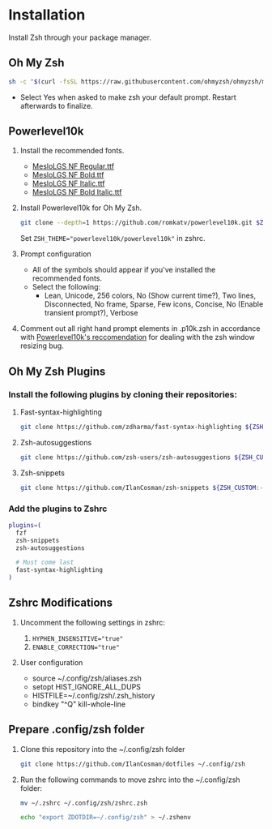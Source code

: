 # Installation

Install Zsh through your package manager.

## Oh My Zsh

```sh
sh -c "$(curl -fsSL https://raw.githubusercontent.com/ohmyzsh/ohmyzsh/master/tools/install.sh)"
```

- Select Yes when asked to make zsh your default prompt. Restart afterwards to finalize.

## Powerlevel10k

1. Install the recommended fonts.

   - [MesloLGS NF Regular.ttf](https://github.com/romkatv/powerlevel10k-media/raw/master/MesloLGS%20NF%20Regular.ttf)
   - [MesloLGS NF Bold.ttf](https://github.com/romkatv/powerlevel10k-media/raw/master/MesloLGS%20NF%20Bold.ttf)
   - [MesloLGS NF Italic.ttf](https://github.com/romkatv/powerlevel10k-media/raw/master/MesloLGS%20NF%20Italic.ttf)
   - [MesloLGS NF Bold Italic.ttf](https://github.com/romkatv/powerlevel10k-media/raw/master/MesloLGS%20NF%20Bold%20Italic.ttf)

2. Install Powerlevel10k for Oh My Zsh.

   ```sh
   git clone --depth=1 https://github.com/romkatv/powerlevel10k.git $ZSH_CUSTOM/themes/powerlevel10k
   ```

   Set `ZSH_THEME="powerlevel10k/powerlevel10k"` in zshrc.

3. Prompt configuration

   - All of the symbols should appear if you've installed the recommended fonts.
   - Select the following:
     - Lean, Unicode, 256 colors, No (Show current time?), Two lines, Disconnected, No frame, Sparse, Few icons, Concise, No (Enable transient prompt?), Verbose

4. Comment out all right hand prompt elements in .p10k.zsh in accordance with [Powerlevel10k's reccomendation](https://github.com/romkatv/powerlevel10k/blob/master/README.md#horrific-mess-when-resizing-terminal-window) for dealing with the zsh window resizing bug.

## Oh My Zsh Plugins

### Install the following plugins by cloning their repositories:

1. Fast-syntax-highlighting

   ```sh
   git clone https://github.com/zdharma/fast-syntax-highlighting ${ZSH_CUSTOM:-~/.oh-my-zsh/custom}/plugins/fast-syntax-highlighting
   ```

2. Zsh-autosuggestions

   ```sh
   git clone https://github.com/zsh-users/zsh-autosuggestions ${ZSH_CUSTOM:-~/.oh-my-zsh/custom}/plugins/zsh-autosuggestions
   ```

3. Zsh-snippets

   ```sh
   git clone https://github.com/IlanCosman/zsh-snippets ${ZSH_CUSTOM:-~/.oh-my-zsh/custom}/plugins/zsh-snippets
   ```

### Add the plugins to Zshrc

```sh
plugins=(
  fzf
  zsh-snippets
  zsh-autosuggestions

  # Must come last
  fast-syntax-highlighting
)
```

## Zshrc Modifications

1. Uncomment the following settings in zshrc:

   1. `HYPHEN_INSENSITIVE="true"`
   2. `ENABLE_CORRECTION="true"`

2. User configuration

   - source ~/.config/zsh/aliases.zsh
   - setopt HIST_IGNORE_ALL_DUPS
   - HISTFILE=~/.config/zsh/.zsh_history
   - bindkey "^Q" kill-whole-line

## Prepare .config/zsh folder

1. Clone this repository into the ~/.config/zsh folder

   ```sh
   git clone https://github.com/IlanCosman/dotfiles ~/.config/zsh
   ```

2. Run the following commands to move zshrc into the ~/.config/zsh folder:

   ```sh
   mv ~/.zshrc ~/.config/zsh/zshrc.zsh

   echo "export ZDOTDIR=~/.config/zsh" > ~/.zshenv
   ```
